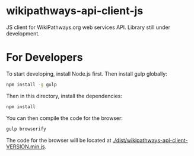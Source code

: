 wikipathways-api-client-js
==============

JS client for WikiPathways.org web services API. Library still under development.

# For Developers

To start developing, install Node.js first. Then install gulp globally:

```bash
npm install -g gulp
```

Then in this directory, install the dependencies:

```bash
npm install
```

You can then compile the code for the browser:

```bash
gulp browserify
```

The code for the browser will be located at [./dist/wikipathways-api-client-VERSION.min.js](https://github.com/wikipathways/wikipathways-api-client-js/blob/master/dist/wikipathways-api-client-1.0.0.min.js).
